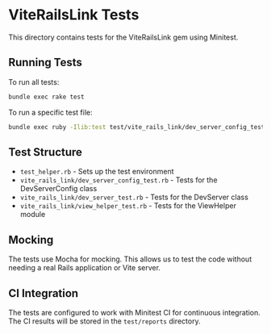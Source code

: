 # ViteRailsLink Tests

This directory contains tests for the ViteRailsLink gem using Minitest.

## Running Tests

To run all tests:

```bash
bundle exec rake test
```

To run a specific test file:

```bash
bundle exec ruby -Ilib:test test/vite_rails_link/dev_server_config_test.rb
```

## Test Structure

- `test_helper.rb` - Sets up the test environment
- `vite_rails_link/dev_server_config_test.rb` - Tests for the DevServerConfig class
- `vite_rails_link/dev_server_test.rb` - Tests for the DevServer class
- `vite_rails_link/view_helper_test.rb` - Tests for the ViewHelper module

## Mocking

The tests use Mocha for mocking. This allows us to test the code without needing a real Rails application or Vite server.

## CI Integration

The tests are configured to work with Minitest CI for continuous integration. The CI results will be stored in the `test/reports` directory. 
